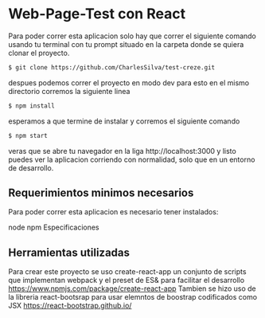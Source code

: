 # Web-Page-Test con React

Para poder correr esta aplicacion solo hay que correr el siguiente comando usando tu terminal con tu prompt situado en la carpeta donde se quiera clonar el proyecto.

```sh
$ git clone https://github.com/CharlesSilva/test-creze.git
```

despues podemos correr el proyecto en modo dev para esto en el mismo directorio corremos la siguiente linea

```sh
$ npm install
```
esperamos a que termine de instalar y corremos el siguiente comando

```sh
$ npm start
```

veras que se abre tu navegador en la liga http://localhost:3000 y listo puedes ver la aplicacion corriendo con normalidad, solo que en un entorno de desarrollo.

## Requerimientos minimos necesarios

Para poder correr esta aplicacion es necesario tener instalados:

node
npm
Especificaciones

## Herramientas utilizadas
Para crear este proyecto se uso create-react-app un conjunto de scripts que implementan webpack y el preset de ES& para facilitar el desarrollo https://www.npmjs.com/package/create-react-app
Tambien se hizo uso de la libreria react-bootsrap para usar elemntos de boostrap codificados como JSX https://react-bootstrap.github.io/